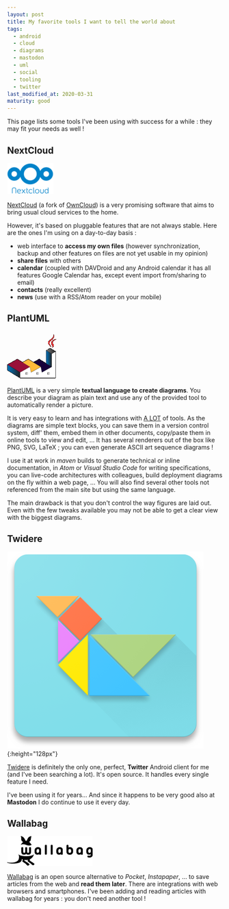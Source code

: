 ```yaml
---
layout: post
title: My favorite tools I want to tell the world about
tags:
  - android
  - cloud
  - diagrams
  - mastodon
  - uml
  - social
  - tooling
  - twitter
last_modified_at: 2020-03-31
maturity: good
---
```


This page lists some tools I've been using with success for a while : they may fit your needs as well !


## NextCloud

![NextCloud logo](/assets/blog/3rdparty/logos/nextcloud.108x72.png)

[NextCloud](https://nextcloud.com/) (a fork of [OwnCloud](https://owncloud.org/)) is a very promising software that aims to bring usual cloud services to the home.

However, it's based on pluggable features that are not always stable. Here are the ones I'm using on a day-to-day basis :

- web interface to **access my own files** (however synchronization, backup and other features on files are not yet usable in my opinion)
- **share files** with others
- **calendar** (coupled with DAVDroid and any Android calendar it has all features Google Calendar has, except event import from/sharing to email)
- **contacts** (really excellent)
- **news** (use with a RSS/Atom reader on your mobile)

## PlantUML

![PlantUML logo](/assets/blog/3rdparty/logos/plantuml.116x112.png)

[PlantUML](https://plantuml.com/) is a very simple **textual language to create diagrams**.
You describe your diagram as plain text and use any of the provided tool to automatically render a picture.

It is very easy to learn and has integrations with [A LOT](https://plantuml.com/fr/running) of tools.
As the diagrams are simple text blocks, you can save them in a version control system, diff' them, embed them in other documents, copy/paste them in online tools to view and edit, ...
It has several renderers out of the box like PNG, SVG, LaTeX ; you can even generate ASCII art sequence diagrams !

I use it at work in *maven* builds to generate technical or inline documentation, in *Atom* or *Visual Studio Code* for writing specifications, you can live-code architectures with colleagues, build deployment diagrams on the fly within a web page, ...
You will also find several other tools not referenced from the main site but using the same language.

The main drawback is that you don't control the way figures are laid out.
Even with the few tweaks available you may not be able to get a clear view with the biggest diagrams.


## Twidere

![Twidere logo](/assets/blog/3rdparty/logos/twidere.512x512.png){:height="128px"}

[Twidere](https://github.com/TwidereProject/Twidere-Android) is definitely the only one, perfect, **Twitter** Android client for me (and I've been searching a lot).
It's open source. It handles every single feature I need.

I've been using it for years... And since it happens to be very good also at **Mastodon** I do continue to use it every day.


## Wallabag

![Wallabag logo](/assets/blog/3rdparty/logos/wallabag.200x69.png)

[Wallabag](https://wallabag.org) is an open source alternative to *Pocket*, *Instapaper*, ... to save articles from the web and **read them later**.
There are integrations with web browsers and smartphones.
I've been adding and reading articles with wallabag for years : you don't need another tool !
